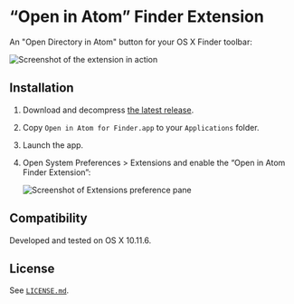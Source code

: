 # “Open in Atom” Finder Extension

An "Open Directory in Atom" button for your OS X Finder toolbar:

![Screenshot of the extension in action]()

## Installation

1. Download and decompress [the latest release](https://github.com/cdzombak/finder-atom/releases).
2. Copy `Open in Atom for Finder.app` to your `Applications` folder.
3. Launch the app.
4. Open System Preferences > Extensions and enable the “Open in Atom Finder Extension”:
    
    ![Screenshot of Extensions preference pane]()

## Compatibility

Developed and tested on OS X 10.11.6.

## License

See [`LICENSE.md`](LICENSE.md).
